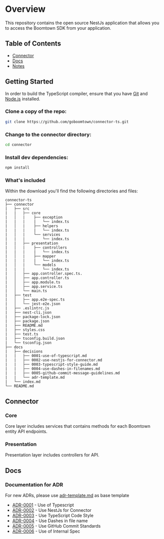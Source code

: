 # Overview

This repository contains the open source NestJs application that allows you to access the Boomtown SDK from your application.

## Table of Contents
- [Connector](#connector)
- [Docs](#docs)
- [Notes](#notes)

## Getting Started
In order to build the TypeScript compiler, ensure that you have [Git](https://git-scm.com/downloads) and [Node.js](https://nodejs.org/) installed.

### Clone a copy of the repo:
```bash
git clone https://github.com/goboomtown/connector-ts.git
```

### Change to the connector directory:
```bash
cd connector
```

### Install dev dependencies:
```bash
npm install
```

### What's included

Within the download you'll find the following directories and files:

```
connector-ts
├── connector
|   ├── src
|   |   ├── core
|   │   |    ├── exception
|   |   |    |   └── index.ts
|   │   |    ├── helpers
|   |   |    |   └── index.ts
|   │   |    └── services
|   |   |        └── index.ts
|   |   ├── presentation
|   │   |    ├── controllers
|   |   |    |   └── index.ts
|   │   |    ├── mapper
|   |   |    |   └── index.ts
|   │   |    └── models
|   |   |        └── index.ts
|   │   ├── app.controller.spec.ts.
|   │   ├── app.controller.ts
|   │   ├── app.module.ts
|   │   ├── app.service.ts
|   │   └── main.ts    
|   ├── test
|   │   ├── app.e2e-spec.ts
|   │   └── jest-e2e.json
|   ├── .eslintrc.js
|   ├── nest-cli.json
|   ├── package-lock.json
|   ├── package.json
|   ├── README.md
|   ├── styles.css
|   ├── test.ts
|   ├── tsconfig.build.json
|   └── tsconfig.json
├── docs
|   ├── decisions
|   |   ├── 0001-use-of-typescript.md
|   |   ├── 0002-use-nestjs-for-connector.md
|   |   ├── 0003-typescript-style-guide.md
|   |   ├── 0004-use-dashes-in-filenames.md
|   |   ├── 0005-github-commit-message-guidelines.md
|   |   └── adr-template.md
|   └── index.md
└── README.md

```

## Connector 

### Core
Core layer includes services that contains methods for each Boomtown entity API endpoints.

### Presentation
Presentation layer includes controllers for API.

## Docs

### Documentation for ADR
For new ADRs, please use [adr-template.md](docs/decisions/adr-template.md) as base template

- [ADR-0001](docs/decisions/0001-use-of-typescript.md) - Use of Typescript
- [ADR-0002](docs/decisions/0002-use-nestjs-for-connector.md) - Use NestJs for Connector
- [ADR-0003](docs/decisions/0003-typescript-style-guide.md) - Use TypeScript Code Style 
- [ADR-0004](docs/decisions/0004-use-dashes-in-filenames.md) - Use Dashes in file name 
- [ADR-0005](docs/decisions/0005-github-commit-message-guidelines.md) - Use GitHub Commit Standards
- [ADR-0006](docs/decisions/0006-use-of-internal-spec.md) - Use of Internal Spec
